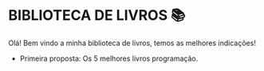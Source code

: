 # BIBLIOTECA DE LIVROS :books: #

Olá! Bem vindo a minha biblioteca de livros, temos as melhores indicações!

* Primeira proposta: Os 5 melhores livros programação.
